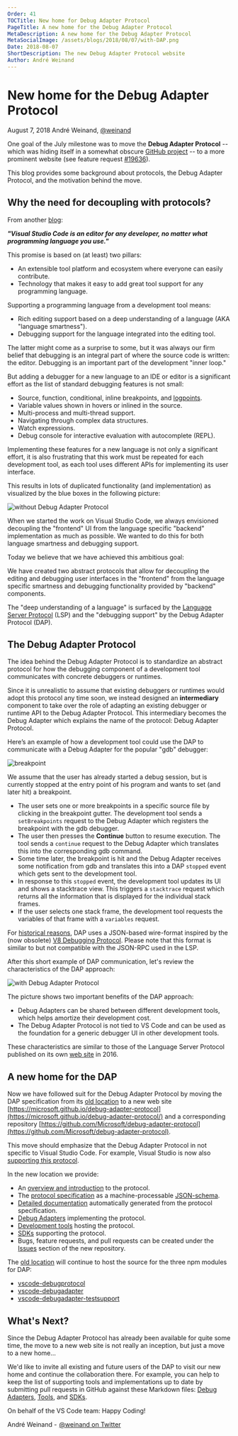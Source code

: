 ```yaml
---
Order: 41
TOCTitle: New home for Debug Adapter Protocol
PageTitle: A new home for the Debug Adapter Protocol
MetaDescription: A new home for the Debug Adapter Protocol
MetaSocialImage: /assets/blogs/2018/08/07/with-DAP.png
Date: 2018-08-07
ShortDescription: The new Debug Adapter Protocol website
Author: André Weinand
---
```

# New home for the Debug Adapter Protocol

August 7, 2018 André Weinand, [@weinand](https://twitter.com/weinand)

One goal of the July milestone was to move the **Debug Adapter Protocol** -- which was hiding itself in a somewhat obscure [GitHub project](https://github.com/Microsoft/vscode-debugadapter-node) -- to a more prominent website (see feature request [#19636](https://github.com/Microsoft/vscode/issues/19636)).

This blog provides some background about protocols, the Debug Adapter Protocol, and the motivation behind the move.

## Why the need for decoupling with protocols?

From another [blog](https://code.visualstudio.com/blogs/2016/06/27/common-language-protocol):

**_"Visual Studio Code is an editor for any developer, no matter what programming language you use."_**

This promise is based on (at least) two pillars:

- An extensible tool platform and ecosystem where everyone can easily contribute.
- Technology that makes it easy to add great tool support for any programming language.

Supporting a programming language from a development tool means:

- Rich editing support based on a deep understanding of a language (AKA "language smartness").
- Debugging support for the language integrated into the editing tool.

The latter might come as a surprise to some, but it was always our firm belief that debugging is an integral part of where the source code is written: the editor. Debugging is an important part of the development "inner loop."

But adding a debugger for a new language to an IDE or editor is a significant effort as the list of standard debugging features is not small:

- Source, function, conditional, inline breakpoints, and [logpoints](https://code.visualstudio.com/blogs/2018/07/12/introducing-logpoints-and-auto-attach).
- Variable values shown in hovers or inlined in the source.
- Multi-process and multi-thread support.
- Navigating through complex data structures.
- Watch expressions.
- Debug console for interactive evaluation with autocomplete (REPL).

Implementing these features for a new language is not only a significant effort, it is also frustrating that this work must be repeated for each development tool, as each tool uses different APIs for implementing its user interface.

This results in lots of duplicated functionality (and implementation) as visualized by the blue boxes in the following picture:

![without Debug Adapter Protocol](without-DAP.png)

When we started the work on Visual Studio Code, we always envisioned decoupling the "frontend" UI from the language specific "backend" implementation as much as possible. We wanted to do this for both language smartness and debugging support.

Today we believe that we have achieved this ambitious goal:

We have created two abstract protocols that allow for decoupling the editing and debugging user interfaces in the "frontend" from the language specific smartness and debugging functionality provided by "backend" components.

The "deep understanding of a language" is surfaced by the [Language Server Protocol](https://microsoft.github.io/language-server-protocol/) (LSP) and the "debugging support" by the Debug Adapter Protocol (DAP).

## The Debug Adapter Protocol

The idea behind the Debug Adapter Protocol is to standardize an abstract protocol for how the debugging component of a development tool communicates with concrete debuggers or runtimes.

Since it is unrealistic to assume that existing debuggers or runtimes would adopt this protocol any time soon, we instead designed an **intermediary** component to take over the role of adapting an existing debugger or runtime API to the Debug Adapter Protocol. This intermediary becomes the Debug Adapter which explains the name of the protocol: Debug Adapter Protocol.

Here’s an example of how a development tool could use the DAP to communicate with a Debug Adapter for the popular "gdb" debugger:

![breakpoint](breakpoint.png)

We assume that the user has already started a debug session, but is currently stopped at the entry point of his program and wants to set (and later hit) a breakpoint.

- The user sets one or more breakpoints in a specific source file by clicking in the breakpoint gutter. The development tool sends a `setBreakpoints` request to the Debug Adapter which registers the breakpoint with the gdb debugger.
- The user then presses the **Continue** button to resume execution. The tool sends a `continue` request to the Debug Adapter which translates this into the corresponding gdb command.
- Some time later, the breakpoint is hit and the Debug Adapter receives some notification from gdb and translates this into a DAP `stopped` event which gets sent to the development tool.
- In response to this `stopped` event, the development tool updates its UI and shows a stacktrace view. This triggers a `stacktrace` request which returns all the information that is displayed for the individual stack frames.
- If the user selects one stack frame, the development tool requests the variables of that frame with a `variables` request.

For [historical reasons](https://github.com/Microsoft/vscode-debugadapter-node/issues/58), DAP uses a JSON-based wire-format inspired by the (now obsolete) [V8 Debugging Protocol](https://github.com/dtretyakov/node-tools/wiki/Debugging-Protocol). Please note that this format is similar to but not compatible with the JSON-RPC used in the LSP.

After this short example of DAP communication, let's review the characteristics of the DAP approach:

![with Debug Adapter Protocol](with-DAP.png)

The picture shows two important benefits of the DAP approach:

- Debug Adapters can be shared between different development tools, which helps amortize their development cost.
- The Debug Adapter Protocol is not tied to VS Code and can be used as the foundation for a generic debugger UI in other development tools.

These characteristics are similar to those of the Language Server Protocol published on its own [web site](https://microsoft.github.io/language-server-protocol/) in 2016.

## A new home for the DAP

Now we have followed suit for the Debug Adapter Protocol by moving the DAP specification from its [old location](https://github.com/Microsoft/vscode-debugadapter-node) to a new web site [https://microsoft.github.io/debug-adapter-protocol](https://microsoft.github.io/debug-adapter-protocol/) and a corresponding repository [https://github.com/Microsoft/debug-adapter-protocol](https://github.com/Microsoft/debug-adapter-protocol).

This move should emphasize that the Debug Adapter Protocol in not specific to Visual Studio Code. For example, Visual Studio is now also [supporting this protocol](https://blogs.msdn.microsoft.com/visualstudio/2018/03/26/adding-support-for-debug-adapters-to-visual-studio-ide/).

In the new location we provide:

- An [overview and introduction](https://microsoft.github.io/debug-adapter-protocol/overview) to the protocol.
- The [protocol specification](https://microsoft.github.io/debug-adapter-protocol/debugAdapterProtocol.json) as a machine-processable [JSON-schema](http://json-schema.org).
- [Detailed documentation](https://microsoft.github.io/debug-adapter-protocol/specification) automatically generated from the protocol specification.
- [Debug Adapters](https://microsoft.github.io/debug-adapter-protocol/implementors/adapters/) implementing the protocol.
- [Development tools](https://microsoft.github.io/debug-adapter-protocol/implementors/tools/) hosting the protocol.
- [SDKs](https://microsoft.github.io/debug-adapter-protocol/implementors/sdks/) supporting the protocol.
- Bugs, feature requests, and pull requests can be created under the [Issues](https://github.com/Microsoft/debug-adapter-protocol/issues) section of the new repository.

The [old location](https://github.com/Microsoft/vscode-debugadapter-node) will continue to host the source for the three npm modules for DAP:

- [vscode-debugprotocol](https://www.npmjs.com/package/vscode-debugprotocol)
- [vscode-debugadapter](https://www.npmjs.com/package/vscode-debugadapter)
- [vscode-debugadapter-testsupport](https://www.npmjs.com/package/vscode-debugadapter-testsupport)

## What's Next?

Since the Debug Adapter Protocol has already been available for quite some time, the move to a new web site is not really an inception, but just a move to a new home...

We'd like to invite all existing and future users of the DAP to visit our new home and continue the collaboration there. For example, you can help to keep the list of supporting tools and implementations up to date by submitting pull requests in GitHub against these Markdown files:
[Debug Adapters](https://github.com/Microsoft/debug-adapter-protocol/blob/gh-pages/_implementors/adapters.md),
[Tools](https://github.com/Microsoft/debug-adapter-protocol/blob/gh-pages/_implementors/tools.md), and
[SDKs](https://github.com/Microsoft/debug-adapter-protocol/blob/gh-pages/_implementors/sdks.md).

On behalf of the VS Code team: Happy Coding!

André Weinand -  [@weinand on Twitter](https://twitter.com/weinand)
